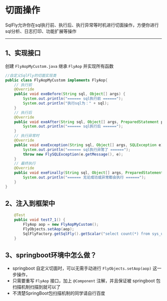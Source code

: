 # 切面操作
SqlFly允许你在sql执行前、执行后、执行异常等时机进行切面操作，方便你进行sql分析、日志打印、功能扩展等操作

--- 

## 1、实现接口
创建 `FlyAopMyCustom.java` 继承 `FlyAop` 并实现所有函数 
``` java
//自定义SqlFly的切面实现类
public class FlyAopMyCustom implements FlyAop{
	// 执行前 
	@Override
	public void exeBefore(String sql, Object[] args) {
		System.out.println("====== sql执行前 ======");
		System.out.println("执行sql为：" + sql);
	}
	// 执行后
	@Override
	public void exeAfter(String sql, Object[] args, PreparedStatement preparedStatement) {
		System.out.println("====== sql执行后 ======");
	}
	// 执行异常时
	@Override
	public void exeException(String sql, Object[] args, SQLException e) throws FlySQLException {
		System.out.println("====== sql执行异常了 ======");
		throw new FlySQLException(e.getMessage(), e);
	}
	// 最终执行 
	@Override
	public void exeFinally(String sql, Object[] args, PreparedStatement preparedStatement) {
		System.out.println("====== 无论成功或异常都会执行 ======");
	}
}
```

## 2、注入到框架中
``` java
	@Test
	public void test7_1() {
		FlyAop aop = new FlyAopMyCustom();
		FlyObjects.setAop(aop);
		SqlFlyFactory.getSqlFly().getScalar("select count(*) from sys_user");	// 执行sql测试一下
	}
```


## 3、springboot环境中怎么做？
- springboot 自定义切面时，可以无需手动进行 `FlyObjects.setAop(aop)` 这一步操作，
- 只需要重写 `FlyAop` 接口，加上 `@Component` 注解，并且保证被 springboot 包扫描机制扫描到就可以了
- 不清楚SpringBoot包扫描机制的同学请自行百度


